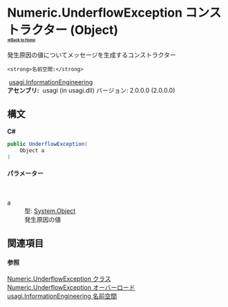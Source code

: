 # Numeric.UnderflowException コンストラクター (Object)<div style="font-size:30%"><a href="https://github.com/usagi/usagi.cs/blob/master/docs/Home.md">≪Back to Home</a></div> 

発生原因の値についてメッセージを生成するコンストラクター


    <strong>名前空間:</strong>
&nbsp;<a href="N_usagi_InformationEngineering.md">usagi.InformationEngineering</a><br /><strong>アセンブリ:</strong>
&nbsp;usagi (in usagi.dll) バージョン: 2.0.0.0 (2.0.0.0)

## 構文

**C#**<br />
``` C#
public UnderflowException(
	Object a
)
```


#### パラメーター
&nbsp;<dl><dt>a</dt><dd>型: <a href="http://msdn2.microsoft.com/ja-jp/library/e5kfa45b" target="_blank">System.Object</a><br />発生原因の値</dd></dl>

## 関連項目


#### 参照
<a href="T_usagi_InformationEngineering_Numeric_UnderflowException.md">Numeric.UnderflowException クラス</a><br /><a href="Overload_usagi_InformationEngineering_Numeric_UnderflowException__ctor.md">Numeric.UnderflowException オーバーロード</a><br /><a href="N_usagi_InformationEngineering.md">usagi.InformationEngineering 名前空間</a><br />